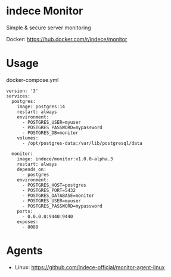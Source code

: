 # indece Monitor
Simple & secure server monitoring

Docker: https://hub.docker.com/r/indece/monitor

# Usage

docker-compose.yml
```
version: '3'
services:
  postgres:
    image: postgres:14
    restart: always
    environment:
      - POSTGRES_USER=myuser
      - POSTGRES_PASSWORD=mypassword
      - POSTGRES_DB=monitor
    volumes:
      - /opt/postgres-data:/var/lib/postgresql/data

  monitor:
    image: indece/monitor:v1.0.0-alpha.3
    restart: always
    depends_on:
      - postgres
    environment:
      - POSTGRES_HOST=postgres
      - POSTGRES_PORT=5432
      - POSTGRES_DATABASE=monitor
      - POSTGRES_USER=myuser
      - POSTGRES_PASSWORD=mypassword
    ports:
      - 0.0.0.0:9440:9440
    exposes:
      - 8080
```

# Agents
* Linux: https://github.com/indece-official/monitor-agent-linux
